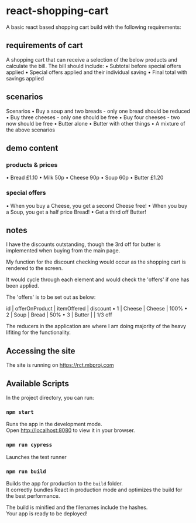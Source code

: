 # react-shopping-cart

A basic react based shopping cart build with the following requirements:

## requirements of cart

A shopping cart that can receive a selection of the below products and calculate the bill. The bill should include:
• Subtotal before special offers applied
• Special offers applied and their individual saving
• Final total with savings applied

## scenarios

Scenarios
• Buy a soup and two breads - only one bread should be reduced
• Buy three cheeses - only one should be free
• Buy four cheeses - two now should be free
• Butter alone
• Butter with other things
• A mixture of the above scenarios

## demo content

### products & prices

• Bread £1.10
• Milk 50p
• Cheese 90p
• Soup 60p
• Butter £1.20

### special offers

• When you buy a Cheese, you get a second Cheese free!
• When you buy a Soup, you get a half price Bread!
• Get a third off Butter!

## notes

I have the discounts outstanding, though the 3rd off for butter is implemented when buying from the main page.

My function for the discount checking would occur as the shopping cart is rendered to the screen.

It would cycle through each element and would check the 'offers' if one has been applied.

The 'offers' is to be set out as below:

id | offerOnProduct | itemOffered | discount
• 1 | Cheese | Cheese | 100%
• 2 | Soup | Bread | 50%
• 3 | Butter | | 1/3 off

The reducers in the application are where I am doing majority of the heavy lifiting for the functionality.

## Accessing the site

The site is running on https://rct.mbproj.com

## Available Scripts

In the project directory, you can run:

### `npm start`

Runs the app in the development mode.\
Open [http://localhost:8080](http://localhost:8080) to view it in your browser.

### `npm run cypress`

Launches the test runner

### `npm run build`

Builds the app for production to the `build` folder.\
It correctly bundles React in production mode and optimizes the build for the best performance.

The build is minified and the filenames include the hashes.\
Your app is ready to be deployed!
